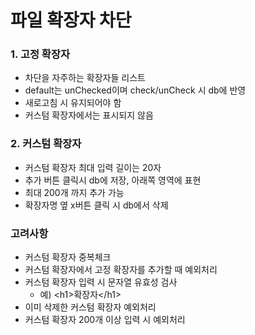 # 파일 확장자 차단
### 1. 고정 확장자

- 차단을 자주하는 확장자들 리스트
- default는 unChecked이며 check/unCheck 시 db에 반영
- 새로고침 시 유지되어야 함
- 커스텀 확장자에서는 표시되지 않음

### 2. 커스텀 확장자

- 커스텀 확장자 최대 입력 길이는 20자
- 추가 버튼 클릭시 db에 저장, 아래쪽 영역에 표현
- 최대 200개 까지 추가 가능
- 확장자명 옆 x버튼 클릭 시 db에서 삭제 

### 고려사항
- 커스텀 확장자 중복체크
- 커스텀 확장자에서 고정 확장자를 추가할 때 예외처리
- 커스텀 확장자 입력 시 문자열 유효성 검사
  - 예) \<h1>확장자\</h1>
- 이미 삭제한 커스텀 확장자 예외처리
- 커스텀 확장자 200개 이상 입력 시 예외처리